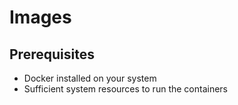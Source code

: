 # Images

## Prerequisites

- Docker installed on your system
- Sufficient system resources to run the containers